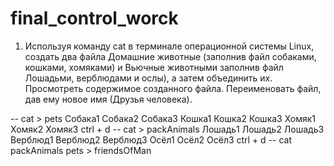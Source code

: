 # final_control_worck


1. Используя команду cat в терминале операционной системы Linux, создать
два файла Домашние животные (заполнив файл собаками, кошками,
хомяками) и Вьючные животными заполнив файл Лошадьми, верблюдами и
ослы), а затем объединить их. Просмотреть содержимое созданного файла.
Переименовать файл, дав ему новое имя (Друзья человека).

-- cat > pets
Собака1
Собака2
Собака3
Кошка1
Кошка2
Кошка3
Хомяк1
Хомяк2
Хомяк3
ctrl + d
-- cat > packAnimals
Лошадь1
Лошадь2
Лошадь3
Верблюд1
Верблюд2
Верблюд3
Осёл1
Осёл2
Осёл3
ctrl + d
-- cat packAnimals pets > friendsOfMan



